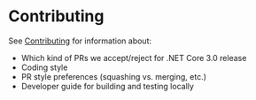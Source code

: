 # Contributing

See [Contributing](https://github.com/karelz/winforms/blob/contributing-guide/Documentation/contributing-guide.md) for information about:

* Which kind of PRs we accept/reject for .NET Core 3.0 release
* Coding style
* PR style preferences (squashing vs. merging, etc.)
* Developer guide for building and testing locally
